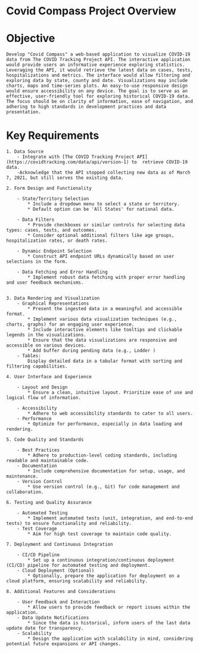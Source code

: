 # Covid Compass Project Overview

# Objective

    Develop "Covid Compass" a web-based application to visualize COVID-19 data from The COVID Tracking Project API. The interactive application would provide users an informative experience exploring statistics. Leveraging the API, it would retrieve the latest data on cases, tests, hospitalizations and metrics. The interface would allow filtering and exploring data by state, county and date. Visualizations may include charts, maps and time-series plots. An easy-to-use responsive design would ensure accessibility on any device. The goal is to serve as an effective, user-friendly tool for exploring historical COVID-19 data. The focus should be on clarity of information, ease of navigation, and adhering to high standards in development practices and data presentation.

# Key Requirements

    1. Data Source
        - Integrate with [The COVID Tracking Project API](https://covidtracking.com/data/api/version-1) to  retrieve COVID-19 data.
        -Acknowledge that the API stopped collecting new data as of March 7, 2021, but still serves the existing data.

    2. Form Design and Functionality

        - State/Territory Selection
            * Include a dropdown menu to select a state or territory.
            * Default option can be 'All States' for national data.

        - Data Filters
            * Provide checkboxes or similar controls for selecting data types: cases, tests, and outcomes.
            * Consider optional additional filters like age groups, hospitalization rates, or death rates.

        - Dynamic Endpoint Selection
            * Construct API endpoint URLs dynamically based on user selections in the form.

        - Data Fetching and Error Handling
            * Implement robust data fetching with proper error handling and user feedback mechanisms.


    3. Data Rendering and Visualization
        - Graphical Representations
            * Present the ingested data in a meaningful and accessible format.
            * Implement various data visualization techniques (e.g., charts, graphs) for an engaging user experience.
            * Include interactive elements like tooltips and clickable legends in the visualizations.
            * Ensure that the data visualizations are responsive and accessible on various devices.
            * Add buffer during pending data (e.g., Lodder )
        - Tables:
            Display detailed data in a tabular format with sorting and filtering capabilities.

    4. User Interface and Experience

        - Layout and Design
            * Ensure a clean, intuitive layout. Prioritize ease of use and logical flow of information.

        - Accessibility
            * Adhere to web accessibility standards to cater to all users.
        - Performance
            * Optimize for performance, especially in data loading and rendering.

    5. Code Quality and Standards

        - Best Practices
            * Adhere to production-level coding standards, including readable and maintainable code.
        - Documentation
            * Include comprehensive documentation for setup, usage, and maintenance.
        - Version Control
            * Use version control (e.g., Git) for code management and collaboration.

    6. Testing and Quality Assurance

        - Automated Testing
            * Implement automated tests (unit, integration, and end-to-end tests) to ensure functionality and reliability.
        - Test Coverage
            * Aim for high test coverage to maintain code quality.

    7. Deployment and Continuous Integration

        - CI/CD Pipeline
            * Set up a continuous integration/continuous deployment (CI/CD) pipeline for automated testing and deployment.
        - Cloud Deployment (Optional)
            * Optionally, prepare the application for deployment on a cloud platform, ensuring scalability and reliability.

    8. Additional Features and Considerations

        - User Feedback and Interaction
            * Allow users to provide feedback or report issues within the application.
        - Data Update Notifications
            * Since the data is historical, inform users of the last data update date for transparency.
        - Scalability
            * Design the application with scalability in mind, considering potential future expansions or API changes.
